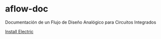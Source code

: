 # aflow-doc
Documentación de un Flujo de Diseño Analógico para Circuitos Integrados

[Install Electric](https://github.com/3ll34ndr0/aflow-doc/raw/master/instalacion_electric.pdf)
